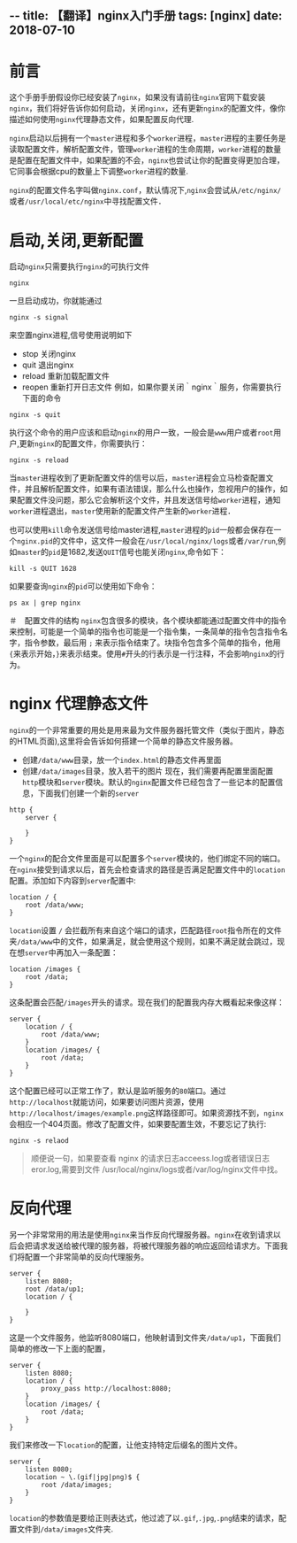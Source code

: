 --
title: 【翻译】nginx入门手册
tags: [nginx]
date: 2018-07-10
---

# 前言

这个手册手册假设你已经安装了`nginx`，如果没有请前往`nginx`官网下载安装`nginx`，我们将好告诉你如何启动，关闭`nginx`，还有更新`nginx`的配置文件，像你描述如何使用`nginx`代理静态文件，如果配置反向代理.

`nginx`启动以后拥有一个`master`进程和多个`worker`进程，`master`进程的主要任务是读取配置文件，解析配置文件，管理`worker`进程的生命周期，`worker`进程的数量是配置在配置文件中，如果配置的不会，`nginx`也尝试让你的配置变得更加合理，它同事会根据cpu的数量上下调整`worker`进程的数量.

`nginx`的配置文件名字叫做`nginx.conf`，默认情况下,`nginx`会尝试从`/etc/nginx/`或者`/usr/local/etc/nginx`中寻找配置文件．

# 启动,关闭,更新配置

启动`nginx`只需要执行`nginx`的可执行文件
```shell
nginx
```
一旦启动成功，你就能通过
```shell
nginx -s signal
```
来空置nginx进程,信号使用说明如下
* stop 关闭nginx
* quit 退出nginx
* reload 重新加载配置文件
* reopen 重新打开日志文件
例如，如果你要关闭｀nginx｀服务，你需要执行下面的命令
```shell
nginx -s quit
```
执行这个命令的用户应该和启动`nginx`的用户一致，一般会是`www`用户或者`root`用户,更新`nginx`的配置文件，你需要执行：
```shell
nginx -s reload
```
当`master`进程收到了更新配置文件的信号以后，`master`进程会立马检查配置文件，并且解析配置文件，如果有语法错误，那么什么也操作，忽视用户的操作，如果配置文件没问题，那么它会解析这个文件，并且发送信号给`worker`进程，通知`worker`进程退出，`master`使用新的配置文件产生新的`worker`进程．

也可以使用`kill`命令发送信号给master进程,`master`进程的`pid`一般都会保存在一个`nginx.pid`的文件中，这文件一般会在`/usr/local/nginx/logs`或者`/var/run`,例如`master`的`pid`是1682,发送`QUIT`信号也能关闭`nginx`,命令如下：
```shell
kill -s QUIT 1628
```
如果要查询`nginx`的`pid`可以使用如下命令：
```shell
ps ax | grep nginx
```

＃　配置文件的结构
`nginx`包含很多的模块，各个模块都能通过配置文件中的指令来控制，可能是一个简单的指令也可能是一个指令集，一条简单的指令包含指令名字，指令参数，最后用 `;` 来表示指令结束了。块指令包含多个简单的指令，他用 `{`来表示开始，`}`来表示结束。使用`#`开头的行表示是一行注释，不会影响`nginx`的行为。

# nginx 代理静态文件

`nginx`的一个非常重要的用处是用来最为文件服务器托管文件（类似于图片，静态的HTML页面),这里将会告诉如何搭建一个简单的静态文件服务器。
* 创建`/data/www`目录，放一个`index.html`的静态文件再里面
* 创建`/data/images`目录，放入若干的图片
现在，我们需要再配置里面配置`http`模块和`server`模块。默认的`nginx`配置文件已经包含了一些记本的配置信息，下面我们创建一个新的`server`
```nginx
http {
    server {

    }
}
```
一个`nginx`的配合文件里面是可以配置多个`server`模块的，他们绑定不同的端口。在`nginx`接受到请求以后，首先会检查请求的路径是否满足配置文件中的`location`配置。添加如下内容到`server`配置中:
```nginx
location / {
    root /data/www;
}
```
`location`设置 `/` 会拦截所有来自这个端口的请求，匹配路径`root`指令所在的文件夹`/data/www`中的文件，如果满足，就会使用这个规则，如果不满足就会跳过，现在想`server`中再加入一条配置：
```nginx
location /images {
    root /data;
}
```
这条配置会匹配`/images`开头的请求。现在我们的配置我内存大概看起来像这样：
```nginx
server {
    location / {
        root /data/www;
    }
    location /images/ {
        root /data;
    }
}
```
这个配置已经可以正常工作了，默认是监听服务的`80`端口。通过`http://localhost`就能访问，如果要访问图片资源，使用`http://localhost/images/example.png`这样路径即可。如果资源找不到，`nginx`会相应一个404页面。修改了配置文件，如果要配置生效，不要忘记了执行:
```shell
nginx -s relaod
```
> 顺便说一句，如果要查看 nginx 的请求日志acceess.log或者错误日志eror.log,需要到文件 /usr/local/nginx/logs或者/var/log/nginx文件中找。


# 反向代理

另一个非常常用的用法是使用`nginx`来当作反向代理服务器。`nginx`在收到请求以后会把请求发送给被代理的服务器，将被代理服务器的响应返回给请求方。下面我们将配置一个非常简单的反向代理服务。

```nginx
server {
    listen 8080;
    root /data/up1;
    location / {

    }
}
```
这是一个文件服务，他监听8080端口，他映射请到文件夹`/data/up1`，下面我们简单的修改一下上面的配置，
```nginx
server {
    listen 8080;
    location / {
        proxy_pass http://localhost:8080;
    }
    location /images/ {
        root /data;
    }
}
```
我们来修改一下`location`的配置，让他支持特定后缀名的图片文件。
```nginx
server {
    listen 8080;
    location ~ \.(gif|jpg|png)$ {
        root /data/images;
    }
}
```
`location`的参数值是要给正则表达式，他过滤了以`.gif`,`.jpg`,`.png`结束的请求，配置文件到`/data/images`文件夹.
